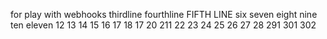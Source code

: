 for play with webhooks
thirdline
fourthline
FIFTH LINE
six
seven
eight
nine
ten
eleven
12
13
14
15
16
17
18
17
20
211
22
23
24
25
26
27
28
291
301
302
